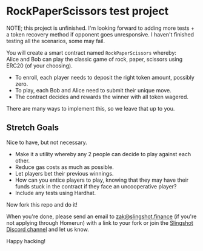 # RockPaperScissors test project

NOTE; this project is unfinished. I'm looking forward to adding more tests + a token recovery method if opponent goes unresponsive. I haven't finished testing all the scenarios, some may fail.

You will create a smart contract named `RockPaperScissors` whereby:  
Alice and Bob can play the classic game of rock, paper, scissors using ERC20 (of your choosing).    
  
- To enroll, each player needs to deposit the right token amount, possibly zero.  
- To play, each Bob and Alice need to submit their unique move.  
- The contract decides and rewards the winner with all token wagered.  

There are many ways to implement this, so we leave that up to you.  
  
## Stretch Goals
Nice to have, but not necessary.
- Make it a utility whereby any 2 people can decide to play against each other.  
- Reduce gas costs as much as possible.
- Let players bet their previous winnings.  
- How can you entice players to play, knowing that they may have their funds stuck in the contract if they face an uncooperative player?  
- Include any tests using Hardhat.
  
Now fork this repo and do it!
  
When you're done, please send an email to zak@slingshot.finance (if you're not applying through Homerun) with a link to your fork or join the [Slingshot Discord channel](https://discord.gg/JNUnqYjwmV) and let us know.  
  
Happy hacking!
